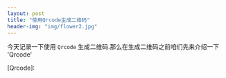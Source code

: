 ```yaml
---
layout: post
title: "使用Qrcode生成二维码"
header-img: "img/flower2.jpg"
---
```

今天记录一下使用 `Qrcode` 生成二维码.那么在生成二维码之前咱们先来介绍一下 'Qrcode'


[Qrcode]:

